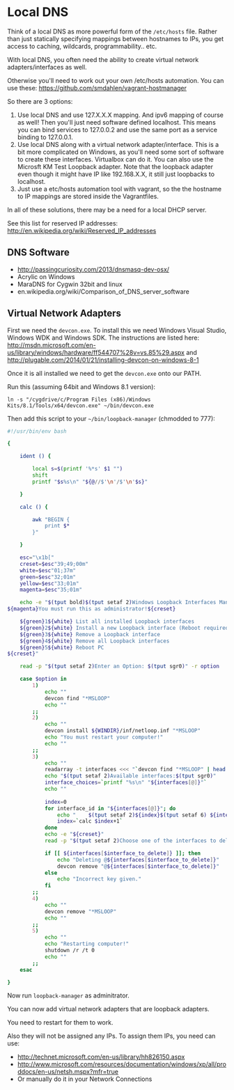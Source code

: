 Local DNS
=========

Think of a local DNS as more powerful form of the `/etc/hosts` file. Rather than just statically specifying mappings between hostnames to IPs, you get access to caching, wildcards, programmability.. etc.

With local DNS, you often need the ability to create virtual network adapters/interfaces as well.

Otherwise you'll need to work out your own /etc/hosts automation. You can use these: https://github.com/smdahlen/vagrant-hostmanager

So there are 3 options:

1. Use local DNS and use 127.X.X.X mapping. And ipv6 mapping of course as well! Then you'll just need software defined localhost. This means you can bind services to 127.0.0.2 and use the same port as a service binding to 127.0.0.1.
2. Use local DNS along with a virtual network adapter/interface. This is a bit more complicated on Windows, as you'll need some sort of software to create these interfaces. Virtualbox can do it. You can also use the Microsft KM Test Loopback adapter. Note that the loopback adapter even though it might have IP like 192.168.X.X, it still just loopbacks to localhost.
3. Just use a etc/hosts automation tool with vagrant, so the the hostname to IP mappings are stored inside the Vagrantfiles.

In all of these solutions, there may be a need for a local DHCP server.

See this list for reserved IP addresses: http://en.wikipedia.org/wiki/Reserved_IP_addresses

DNS Software
------------

* http://passingcuriosity.com/2013/dnsmasq-dev-osx/
* Acrylic on Windows
* MaraDNS for Cygwin 32bit and linux
* en.wikipedia.org/wiki/Comparison_of_DNS_server_software

Virtual Network Adapters
------------------------

First we need the `devcon.exe`. To install this we need Windows Visual Studio, Windows WDK and Windows SDK. The instructions are listed here: http://msdn.microsoft.com/en-us/library/windows/hardware/ff544707%28v=vs.85%29.aspx and http://plugable.com/2014/01/21/installing-devcon-on-windows-8-1

Once it is all installed we need to get the `devcon.exe` onto our PATH.

Run this (assuming 64bit and Windows 8.1 version):

```
ln -s "/cygdrive/c/Program Files (x86)/Windows Kits/8.1/Tools/x64/devcon.exe" ~/bin/devcon.exe
```

Then add this script to your `~/bin/loopback-manager` (chmodded to 777):

```bash
#!/usr/bin/env bash

{

    ident () {

        local s=$(printf '%*s' $1 "")
        shift
        printf "$s%s\n" "${@//$'\n'/$'\n'$s}"

    }

    calc () {

        awk "BEGIN {
            print $*
        }"

    }

    esc="\x1b["
    creset=$esc"39;49;00m"
    white=$esc"01;37m"
    green=$esc"32;01m"
    yellow=$esc"33;01m"
    magenta=$esc"35;01m"

    echo -e "$(tput bold)$(tput setaf 2)Windows Loopback Interfaces Manager$(tput sgr0)
${magenta}You must run this as administrator!${creset}

    ${green}1${white} List all installed Loopback interfaces
    ${green}2${white} Install a new Loopback interface (Reboot required)
    ${green}3${white} Remove a Loopback interface
    ${green}4${white} Remove all Loopback interfaces
    ${green}5${white} Reboot PC
${creset}"

    read -p "$(tput setaf 2)Enter an Option: $(tput sgr0)" -r option

    case $option in
        1)
            echo ""
            devcon find "*MSLOOP"
            echo ""
        ;;
        2)
            echo ""
            devcon install ${WINDIR}/inf/netloop.inf "*MSLOOP"
            echo "You must restart your computer!"
            echo ""
        ;;
        3)
            echo ""
            readarray -t interfaces <<< "`devcon find "*MSLOOP" | head -n -1 | awk '{print $1}'`"
            echo "$(tput setaf 2)Available interfaces:$(tput sgr0)"
            interface_choices=`printf "%s\n" "${interfaces[@]}"`
            echo ""
            
            index=0
            for interface_id in "${interfaces[@]}"; do
                echo "    $(tput setaf 2)${index}$(tput setaf 6) ${interface_id}$(tput sgr0)"
                index=`calc $index+1`
            done
            echo -e "${creset}"
            read -p "$(tput setaf 2)Choose one of the interfaces to delete: $(tput sgr0)" -r interface_to_delete

            if [[ ${interfaces[$interface_to_delete]} ]]; then
                echo "Deleting @${interfaces[$interface_to_delete]}"
                devcon remove "@${interfaces[$interface_to_delete]}"
            else
                echo "Incorrect key given."
            fi
        ;;
        4)
            echo ""
            devcon remove "*MSLOOP"
            echo ""
        ;;
        5)
            echo ""
            echo "Restarting computer!"
            shutdown /r /t 0
            echo ""
        ;;
    esac

}
```

Now run `loopback-manager` as adminitrator.

You can now add virtual network adapters that are loopback adapters.

You need to restart for them to work.

Also they will not be assigned any IPs. To assign them IPs, you need can use:

* http://technet.microsoft.com/en-us/library/hh826150.aspx
* http://www.microsoft.com/resources/documentation/windows/xp/all/proddocs/en-us/netsh.mspx?mfr=true
* Or manually do it in your Network Connections